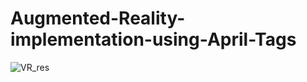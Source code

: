 # Augmented-Reality-implementation-using-April-Tags
![VR_res](https://user-images.githubusercontent.com/120504031/218328560-c88e0385-5eba-48fd-bfcc-407c5ee42616.gif)
